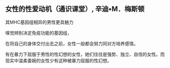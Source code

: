 ## 女性的性爱动机（通识课堂）, 辛迪•M．梅斯顿


其MHC基因组相异的男性更具魅力


嗅觉辨别决定免疫功能的基因组，


在将自己的身体交付出去之前，女性一般都会努力同对方培养感情。

有在暴力下屈服于男性的性幻想的女性，她们往往是强势、独立、自信的女性。而现实中温柔委婉的女性少有这种被暴力屈服的性幻想。

